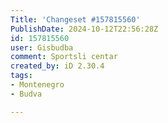 ```yaml
---
Title: 'Changeset #157815560'
PublishDate: 2024-10-12T22:56:28Z
id: 157815560
user: Gisbudba
comment: Sportsli centar
created_by: iD 2.30.4
tags:
- Montenegro
- Budva

---
```

